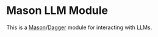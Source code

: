 # Mason LLM Module

This is a [Mason](https://github.com/vbehar/mason)/[Dagger](https://dagger.io/) module for interacting with LLMs.
